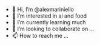 - 👋 Hi, I’m @alexmariniello
- 👀 I’m interested in ai and food
- 🌱 I’m currently learning much
- 💞️ I’m looking to collaborate on ...
- 📫 How to reach me ...

<!---
alexmariniello/alexmariniello is a ✨ special ✨ repository because its `README.md` (this file) appears on your GitHub profile.
You can click the Preview link to take a look at your changes.
--->
